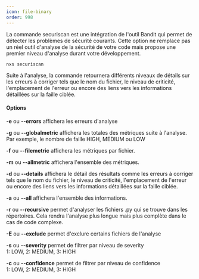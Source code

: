 ```yaml
---
icon: file-binary
order: 998
---
```

La commande securiscan est une intégration de l'outil Bandit qui permet de détecter les problèmes de sécurité courants. Cette option ne remplace pas un réel outil d'analyse de la sécurité de votre code mais propose une premier niveau d'analyse durant votre développement.

```console
nxs securiscan
```

Suite à l'analyse, la commande retournera différents niveaux de détails sur les erreurs à corriger tels que le nom du fichier, le niveau de criticité, l'emplacement de l'erreur ou encore des liens vers les informations détaillées sur la faille ciblée.


#### Options

**-e** ou **--errors** affichera les erreurs d'analyse<br>

**-g** ou **--globalmetric** affichera les totales des métriques suite à l'analyse.<br>
Par exemple, le nombre de faille HIGH, MEDIUM ou LOW<br>

**-f** ou **--filemetric** affichera les métriques par fichier.<br>

**-m** ou **--allmetric** affichera l'ensemble des métriques.<br>

**-d** ou **--details** affichera le détail des résultats comme les erreurs à corriger tels que le nom du fichier, le niveau de criticité, l'emplacement de l'erreur ou encore des liens vers les informations détaillées sur la faille ciblée.<br>

**-a** ou **--all** affichera l'ensemble des informations.<br>

**-r** ou **--recursive** permet d'analyser les fichiers .py qui se trouve dans les répertoires.
Cela rendra l'analyse plus longue mais plus complète dans le cas de code complexe.<br>

**-E** ou **--exclude** permet d'exclure certains fichiers de l'analyse<br>

**-s** ou **--severity** permet de filtrer par niveau de severity<br>
1: LOW, 2: MEDIUM, 3: HIGH<br>

**-c** ou **--confidence** permet de filtrer par niveau de confidence <br>
1: LOW, 2: MEDIUM, 3: HIGH<br>